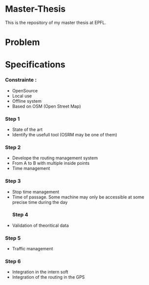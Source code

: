 # Master-Thesis

This is the repository of my master thesis at EPFL.

# Problem

# Specifications

### Constrainte :

-   OpenSource
-   Local use
-   Offline system
-   Based on OSM (Open Street Map)

### Step 1

-   State of the art
-   Identify the usefull tool (OSRM may be one of them)

### Step 2

-   Develope the routing management system
-   From A to B with multiple inside points
-   Time management

### Step 3

-   Stop time management
-   Time of passage.
       Some machine may only be accessible at some precise time during the day
    ### Step 4
-   Validation of theoritical data

### Step 5

-   Traffic management

### Step 6

-   Integration in the intern soft
-   Integration of the routing in the GPS

#
